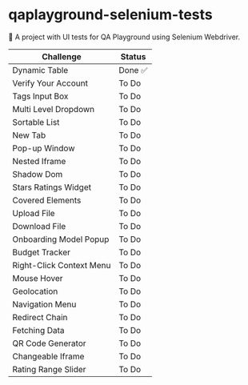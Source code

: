 # qaplayground-selenium-tests
📌 A project with UI tests for QA Playground using Selenium Webdriver.

| Challenge                | Status |
| ------------------------ |--------|
| Dynamic Table            | Done ✅ |
| Verify Your Account      | To Do  |
| Tags Input Box           | To Do  |
| Multi Level Dropdown     | To Do  |
| Sortable List            | To Do  |
| New Tab                  | To Do  |
| Pop-up Window            | To Do  |
| Nested Iframe            | To Do  |
| Shadow Dom               | To Do  |
| Stars Ratings Widget     | To Do  |
| Covered Elements         | To Do  |
| Upload File              | To Do  |
| Download File            | To Do  |
| Onboarding Model Popup   | To Do  |
| Budget Tracker           | To Do  |
| Right-Click Context Menu | To Do  |
| Mouse Hover              | To Do  |
| Geolocation              | To Do  |
| Navigation Menu          | To Do  |
| Redirect Chain           | To Do  |
| Fetching Data            | To Do  |
| QR Code Generator        | To Do  |
| Changeable Iframe        | To Do  |
| Rating Range Slider      | To Do  |
